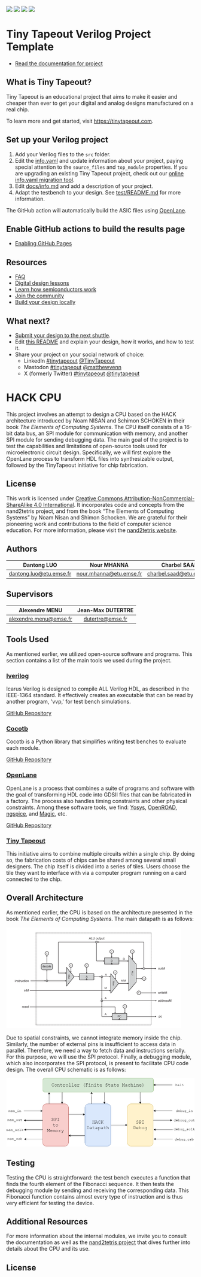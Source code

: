 ![](../../workflows/gds/badge.svg) ![](../../workflows/docs/badge.svg) ![](../../workflows/test/badge.svg) ![](../../workflows/fpga/badge.svg)

# Tiny Tapeout Verilog Project Template

- [Read the documentation for project](docs/info.md)

## What is Tiny Tapeout?

Tiny Tapeout is an educational project that aims to make it easier and cheaper than ever to get your digital and analog designs manufactured on a real chip.

To learn more and get started, visit https://tinytapeout.com.

## Set up your Verilog project

1. Add your Verilog files to the `src` folder.
2. Edit the [info.yaml](info.yaml) and update information about your project, paying special attention to the `source_files` and `top_module` properties. If you are upgrading an existing Tiny Tapeout project, check out our [online info.yaml migration tool](https://tinytapeout.github.io/tt-yaml-upgrade-tool/).
3. Edit [docs/info.md](docs/info.md) and add a description of your project.
4. Adapt the testbench to your design. See [test/README.md](test/README.md) for more information.

The GitHub action will automatically build the ASIC files using [OpenLane](https://www.zerotoasiccourse.com/terminology/openlane/).

## Enable GitHub actions to build the results page

- [Enabling GitHub Pages](https://tinytapeout.com/faq/#my-github-action-is-failing-on-the-pages-part)

## Resources

- [FAQ](https://tinytapeout.com/faq/)
- [Digital design lessons](https://tinytapeout.com/digital_design/)
- [Learn how semiconductors work](https://tinytapeout.com/siliwiz/)
- [Join the community](https://tinytapeout.com/discord)
- [Build your design locally](https://www.tinytapeout.com/guides/local-hardening/)

## What next?

- [Submit your design to the next shuttle](https://app.tinytapeout.com/).
- Edit [this README](README.md) and explain your design, how it works, and how to test it.
- Share your project on your social network of choice:
  - LinkedIn [#tinytapeout](https://www.linkedin.com/search/results/content/?keywords=%23tinytapeout) [@TinyTapeout](https://www.linkedin.com/company/100708654/)
  - Mastodon [#tinytapeout](https://chaos.social/tags/tinytapeout) [@matthewvenn](https://chaos.social/@matthewvenn)
  - X (formerly Twitter) [#tinytapeout](https://twitter.com/hashtag/tinytapeout) [@tinytapeout](https://twitter.com/tinytapeout)

# HACK CPU

This project involves an attempt to design a CPU based on the HACK architecture introduced by Noam NISAN and Schimon SCHOKEN in their book *The Elements of Computing Systems*. The CPU itself consists of a 16-bit data bus, an SPI module for communication with memory, and another SPI module for sending debugging data. The main goal of the project is to test the capabilities and limitations of open-source tools used for microelectronic circuit design. Specifically, we will first explore the OpenLane process to transform HDL files into synthesizable output, followed by the TinyTapeout initiative for chip fabrication.

## License

This work is licensed under [Creative Commons Attribution-NonCommercial-ShareAlike 4.0 International](https://creativecommons.org/licenses/by-nc-sa/4.0/?ref=chooser-v1). It incorporates code and concepts from the nand2tetris project, and from the book “The Elements of Computing Systems” by Noam Nisan and Shimon Schocken. We are grateful for their pioneering work and contributions to the field of computer science education. For more information, please visit the [nand2tetris website](https://www.nand2tetris.org/).

## Authors

| Dantong LUO | Nour MHANNA | Charbel SAAD |
|:-----------------------:|:-----------------------:|:------------------------:|
| dantong.luo@etu.emse.fr | nour.mhanna@etu.emse.fr | charbel.saad@etu.emse.fr |

## Supervisors

| Alexendre MENU | Jean-Max DUTERTRE |
|:----------------------:|:-----------------:|
| alexendre.menu@emse.fr | dutertre@emse.fr |

## Tools Used

As mentioned earlier, we utilized open-source software and programs. This section contains a list of the main tools we used during the project.

### [Iverilog](https://steveicarus.github.io/iverilog/index.html)

Icarus Verilog is designed to compile ALL Verilog HDL, as described in the IEEE-1364 standard. It effectively creates an executable that can be read by another program, 'vvp,' for test bench simulations.

[GitHub Repository](https://github.com/steveicarus/iverilog.git)

### [Cocotb](https://www.cocotb.org/)

Cocotb is a Python library that simplifies writing test benches to evaluate each module.

[GitHub Repository](https://github.com/cocotb/cocotb.git)

### [OpenLane](https://openlane.readthedocs.io/en/latest/)

OpenLane is a process that combines a suite of programs and software with the goal of transforming HDL code into GDSII files that can be fabricated in a factory. The process also handles timing constraints and other physical constraints. Among these software tools, we find: [Yosys](https://github.com/YosysHQ/yosys.git), [OpenROAD](https://github.com/The-OpenROAD-Project/OpenROAD.git), [ngspice](https://github.com/ngspice/ngspice.git), and [Magic](https://github.com/RTimothyEdwards/magic.git), etc.

[GitHub Repository](https://github.com/The-OpenROAD-Project/OpenLane.git)

### [Tiny Tapeout](https://www.tinytapeout.com/)

This initiative aims to combine multiple circuits within a single chip. By doing so, the fabrication costs of chips can be shared among several small designers. The chip itself is divided into a series of tiles. Users choose the tile they want to interface with via a computer program running on a card connected to the chip.

## Overall Architecture

As mentioned earlier, the CPU is based on the architecture presented in the book *The Elements of Computing Systems*. The main datapath is as follows:

![The datapath circuit as shown in *The Elements of Computing Systems*](docs/data_path_hack.PNG)

Due to spatial constraints, we cannot integrate memory inside the chip. Similarly, the number of external pins is insufficient to access data in parallel. Therefore, we need a way to fetch data and instructions serially. For this purpose, we will use the SPI protocol. Finally, a debugging module, which also incorporates the SPI protocol, is present to facilitate CPU code design. The overall CPU schematic is as follows:

![Overall Architecture of the CPU](docs/graphs-global.drawio.png)

## Testing

Testing the CPU is straightforward: the test bench executes a function that finds the fourth element of the Fibonacci sequence. It then tests the debugging module by sending and receiving the corresponding data. This Fibonacci function contains almost every type of instruction and is thus very efficient for testing the device.

## Additional Resources

For more information about the internal modules, we invite you to consult the documentation as well as the [nand2tetris project](https://www.nand2tetris.org/) that dives further into details about the CPU and its use.

## License

